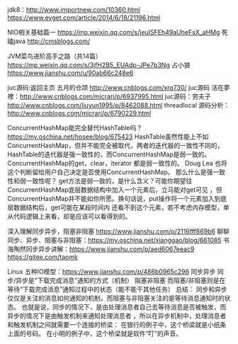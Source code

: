 jdk8：http://www.importnew.com/10360.html
https://www.evget.com/article/2014/6/18/21196.html


NIO相关基础篇一 https://mp.weixin.qq.com/s/jeuISFEh49aUheFsX_aHMg
死磕java http://cmsblogs.com/

JVM菜鸟进阶高手之路（共14篇） https://mp.weixin.qq.com/s/3jfH2B5_EUAdp-JPe7b3Ng
占小狼 https://www.jianshu.com/u/90ab66c248e6

juc源码:返回主页 五月的仓颉 http://www.cnblogs.com/xrq730/
juc源码 活在夢裡：http://www.cnblogs.com/micrari/p/6937995.html
juc源码：劳夫子 http://www.cnblogs.com/liuyun1995/p/8462088.html
threadlocal 源码分析：http://www.cnblogs.com/micrari/p/6790229.html

ConcurrentHashMap能完全替代HashTable吗？ https://my.oschina.net/hosee/blog/675423
HashTable虽然性能上不如ConcurrentHashMap，但并不能完全被取代，两者的迭代器的一致性不同的，
HashTable的迭代器是强一致性的，而ConcurrentHashMap是弱一致的。 ConcurrentHashMap的get，clear，iterator
都是弱一致性的。 Doug Lea 也将这个判断留给用户自己决定是否使用ConcurrentHashMap。
那么什么是强一致性和弱一致性呢？
get方法是弱一致的，是什么含义？可能你期望往ConcurrentHashMap底层数据结构中加入一个元素后，立马能对get可见
，但ConcurrentHashMap并不能如你所愿。换句话说，put操作将一个元素加入到底层数据结构后，get可能在某段时间内
还看不到这个元素，若不考虑内存模型，单从代码逻辑上来看，却是应该可以看得到的。


深入理解同步异步，阻塞非阻塞 https://www.jianshu.com/p/2116fff869b6
聊聊同步、异步、阻塞与非阻塞：https://my.oschina.net/xianggao/blog/661085
书海陶然同步异步讲解：https://www.jianshu.com/p/aed6067eeac9
https://gitee.com/taomk

Linux 五种IO模型：https://www.jianshu.com/p/486b0965c296
同步异步
同步/异步是“下载完成消息”通知的方式（机制）
阻塞非阻塞
而阻塞/非阻塞则是在等待“下载完成消息”通知过程中的状态（能不能干其他任务）
总结：
同步和异步仅仅是关注的消息如何通知的机制，而阻塞与非阻塞关注的是等待消息通知时的状态。
也就是说，同步的情况下，是由处理消息者自己去等待消息是否被触发，而异步的情况下是由触发机制来通知处理消息者
，所以在异步机制中，处理消息者和触发机制之间就需要一个连接的桥梁：
在银行的例子中，这个桥梁就是小纸条上面的号码。
在小明的例子中，这个桥梁就是软件“叮”的声音。
